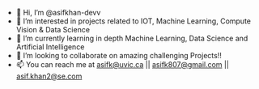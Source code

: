 - 👋 Hi, I’m @asifkhan-devv
- 👀 I’m interested in projects related to IOT, Machine Learning, Compute Vision & Data Science
- 🌱 I’m currently learning in depth Machine Learning, Data Science and Artificial Intelligence
- 💞️ I’m looking to collaborate on amazing challenging Projects!!
- 📫 You can reach me at asifk@uvic.ca  || asifk807@gmail.com || asif.khan2@se.com

<!---
asifkhan-devv/asifkhan-devv is a ✨ special ✨ repository because its `README.md` (this file) appears on your GitHub profile.
You can click the Preview link to take a look at your changes.
--->
